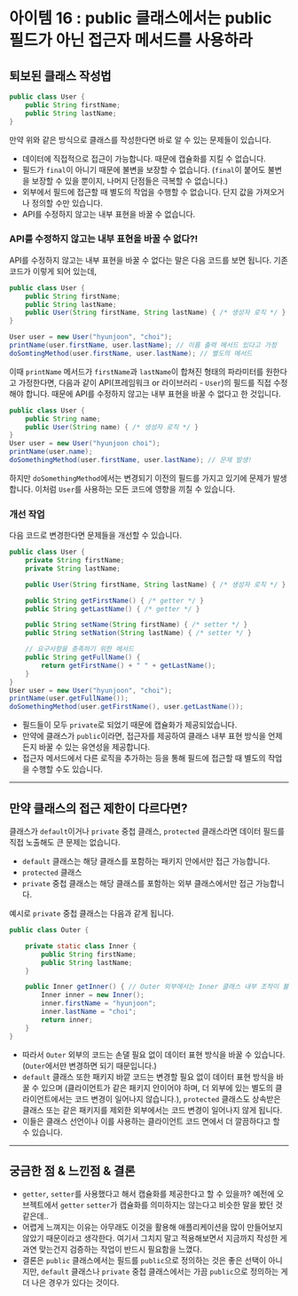 # 아이템 16 : public 클래스에서는 public 필드가 아닌 접근자 메서드를 사용하라

## 퇴보된 클래스 작성법
```java
public class User {
    public String firstName;
    public String lastName;
}
```
만약 위와 같은 방식으로 클래스를 작성한다면 바로 알 수 있는 문제들이 있습니다.  
* 데이터에 직접적으로 접근이 가능합니다. 때문에 캡슐화를 지킬 수 없습니다.
* 필드가 `final`이 아니기 때문에 불변을 보장할 수 없습니다. (`final`이 붙어도 불변을 보장할 수 있을 뿐이지, 나머지 단점들은 극복할 수 없습니다.)
* 외부에서 필드에 접근할 때 별도의 작업을 수행할 수 없습니다. 단지 값을 가져오거나 정의할 수만 있습니다.
* API를 수정하지 않고는 내부 표현을 바꿀 수 없습니다.

### API를 수정하지 않고는 내부 표현을 바꿀 수 없다?!
API를 수정하지 않고는 내부 표현을 바꿀 수 없다는 말은 다음 코드를 보면 됩니다.
기존 코드가 이렇게 되어 있는데,
```java
public class User {
    public String firstName;
    public String lastName;
    public User(String firstName, String lastName) { /* 생성자 로직 */ }
}

User user = new User("hyunjoon", "choi");
printName(user.firstName, user.lastName); // 이름 출력 메서드 있다고 가정
doSomtingMethod(user.firstName, user.lastName); // 별도의 메서드
```
이때 `printName` 메서드가 `firstName`과 `lastName`이 합쳐진 형태의 파라미터를 원한다고 가정한다면, 다음과 같이 API(프레임워크 or 라이브러리 - `User`)의 필드를 직접 수정해야 합니다. 때문에 API를 수정하지 않고는 내부 표현을 바꿀 수 없다고 한 것입니다.
```java
public class User {
    public String name;
    public User(String name) { /* 생성자 로직 */ }
}
User user = new User("hyunjoon choi");
printName(user.name);
doSomethingMethod(user.firstName, user.lastName); // 문제 발생!
```
하지만 `doSomethingMethod`에서는 변경되기 이전의 필드를 가지고 있기에 문제가 발생합니다. 이처럼 `User`를 사용하는 모든 코드에 영향을 끼칠 수 있습니다.

### 개선 작업
다음 코드로 변경한다면 문제들을 개선할 수 있습니다.
```java
public class User {
    private String firstName;
    private String lastName;

    public User(String firstName, String lastName) { /* 생성자 로직 */ }

    public String getFirstName() { /* getter */ }
    public String getLastName() { /* getter */ }

    public String setName(String firstName) { /* setter */ }
    public String setNation(String lastName) { /* setter */ }

    // 요구사항을 충족하기 위한 메서드
    public String getFullName() {
        return getFirstName() + " " + getLastName();
    }
}
User user = new User("hyunjoon", "choi");
printName(user.getFullName());
doSomethingMethod(user.getFirstName(), user.getLastName());
```
* 필드들이 모두 `private`로 되었기 때문에 캡슐화가 제공되었습니다.
* 만약에 클래스가 `public`이라면, 접근자를 제공하여 클래스 내부 표현 방식을 언제든지 바꿀 수 있는 유연성을 제공합니다.
* 접근자 메서드에서 다른 로직을 추가하는 등을 통해 필드에 접근할 때 별도의 작업을 수행할 수도 있습니다.
* * *
## 만약 클래스의 접근 제한이 다르다면?
클래스가 `default`이거나 `private` 중첩 클래스, `protected` 클래스라면 데이터 필드를 직접 노출해도 큰 문제는 없습니다.
* `default` 클래스는 해당 클래스를 포함하는 패키지 안에서만 접근 가능합니다.
* `protected` 클래스
* `private` 중첩 클래스는 해당 클래스를 포함하는 외부 클래스에서만 접근 가능합니다.

예시로 `private` 중첩 클래스는 다음과 같게 됩니다.
```java
public class Outer {

    private static class Inner {
        public String firstName;
        public String lastName;
    }

    public Inner getInner() { // Outer 외부에서는 Inner 클래스 내부 조작이 불가능합니다.
        Inner inner = new Inner();
        inner.firstName = "hyunjoon";
        inner.lastName = "choi";
        return inner;
    }
}
```
* 따라서 `Outer` 외부의 코드는 손댈 필요 없이 데이터 표현 방식을 바꿀 수 있습니다. (`Outer`에서만 변경하면 되기 때문입니다.)
* `default` 클래스 또한 패키지 바깥 코드는 변경할 필요 없이 데이터 표현 방식을 바꿀 수 있으며 (클라이언트가 같은 패키지 안이어야 하며, 더 외부에 있는 별도의 클라이언트에서는 코드 변경이 일어나지 않습니다.), `protected` 클래스도 상속받은 클래스 또는 같은 패키지를 제외한 외부에서는 코드 변경이 일어나지 않게 됩니다.
* 이들은 클래스 선언이나 이를 사용하는 클라이언트 코드 면에서 더 깔끔하다고 할 수 있습니다.
* * *
## 궁금한 점 & 느낀점 & 결론
* `getter`, `setter`를 사용했다고 해서 캡슐화를 제공한다고 할 수 있을까? 예전에 오브젝트에서 `getter` `setter`가 캡슐화를 의미하지는 않는다고 비슷한 말을 봤던 것 같은데..
* 어렵게 느껴지는 이유는 아무래도 이것을 활용해 애플리케이션을 많이 만들어보지 않았기 때문이라고 생각한다. 여기서 그치지 말고 적용해보면서 지금까지 작성한 게 과연 맞는건지 검증하는 작업이 반드시 필요함을 느꼈다.
* 결론은 `public` 클래스에서는 필드를 `public`으로 정의하는 것은 좋은 선택이 아니지만, `default` 클래스나 `private` 중첩 클래스에서는 가끔 `public`으로 정의하는 게 더 나은 경우가 있다는 것이다.

